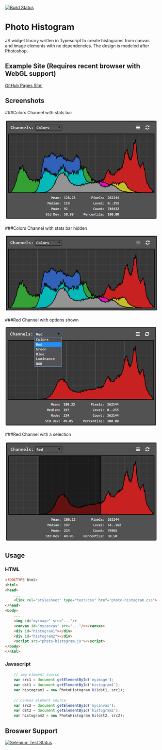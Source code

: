[![Build Status](https://travis-ci.org/zackee12/photo-histogram.svg?branch=master)](https://travis-ci.org/zackee12/photo-histogram)

# Photo Histogram
JS widget library written in Typescript to create histograms from canvas and image elements with no dependencies.  The design is modeled after Photoshop.

## Example Site (Requires recent browser with WebGL support)
[GitHub Pages Site!](http://zackee12.github.io/photo-histogram/)

## Screenshots
###Colors Channel with stats bar

![alt text](https://raw.githubusercontent.com/zackee12/photo-histogram/master/resources/colors_stats.png "Colors channel")

###Colors Channel with stats bar hidden

![alt text](https://raw.githubusercontent.com/zackee12/photo-histogram/master/resources/colors_nostats.png "Colors channel")

###Red Channel with options shown

![alt text](https://raw.githubusercontent.com/zackee12/photo-histogram/master/resources/red_stats_channels.png "Red channel")

###Red Channel with a selection

![alt text](https://raw.githubusercontent.com/zackee12/photo-histogram/master/resources/red_stats_selection.png "Red channel")

## Usage
### HTML
```html
<!DOCTYPE html>
<html>
<head>
    ...
    <link rel="stylesheet" type="text/css" href="photo-histogram.css">
</head>
<body>
    ...
    <img id="myimage" src="..."/>
    <canvas id="mycanvas" src="..."/></canvas>
    <div id="histogram1"></div>
    <div id="histogram2"></div>
    <script src="photo-histogram.js"></script>
</body>
</html>
```

### Javascript
```javascript
    // img element source
    var src1 = document.getElementById('myimage');
    var dst1 = document.getElementById('histogram1');
    var histogram1 = new PhotoHistogram.Ui(dst1, src1);
    
    // canvas element source
    var src2 = document.getElementById('mycanvas');
    var dst2 = document.getElementById('histogram2');
    var histogram2 = new PhotoHistogram.Ui(dst2, src2);
```

## Broswer Support
[![Selenium Test Status](https://saucelabs.com/browser-matrix/zackee12.svg)](https://saucelabs.com/u/zackee12)
